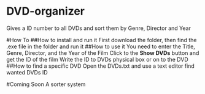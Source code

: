 # DVD-organizer
Gives a ID number to all DVDs and sort them by Genre, Director and Year

#How To
##How to install and run it
First download the folder, then find the .exe file in the folder and run it
##How to use it
You need to enter the Title, Genre, Director, and the Year of the Film 
Click to the **Show DVDs** button and get the ID of the film
Write the ID to DVDs physical box or on to the DVD
##How to find a specific DVD
Open the DVDs.txt and use a text editor find wanted DVDs ID

#Coming Soon
A sorter system
